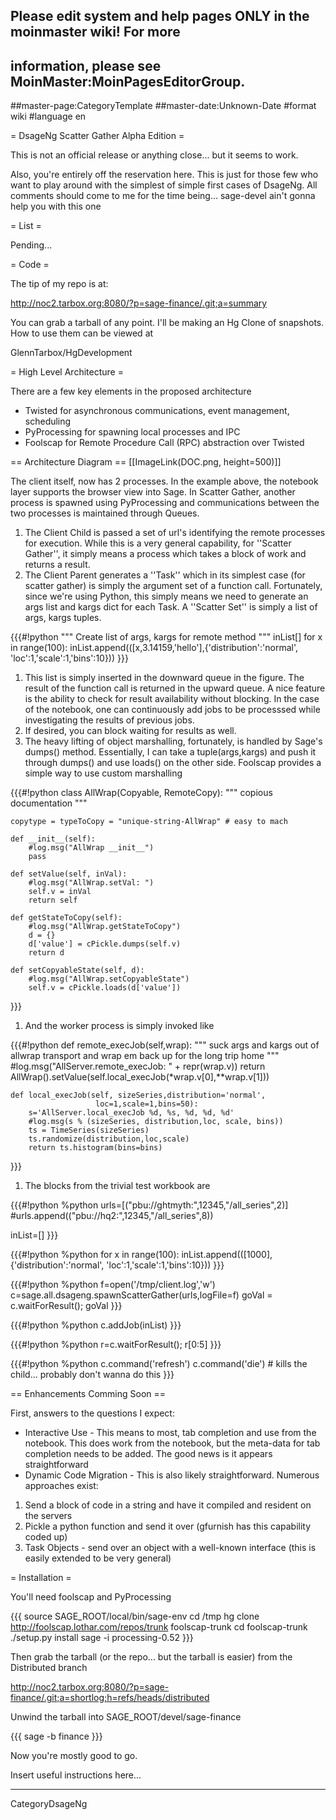 ## Please edit system and help pages ONLY in the moinmaster wiki! For more
## information, please see MoinMaster:MoinPagesEditorGroup.
##master-page:CategoryTemplate
##master-date:Unknown-Date
#format wiki
#language en

= DsageNg Scatter Gather Alpha Edition =

This is not an official release or anything close... but it seems to work.

Also, you're entirely off the reservation here.  This is just for those few who want to play around with the simplest of simple first cases of DsageNg.  All comments should come to me for the time being...  sage-devel ain't gonna help you with this one

= List =

Pending...

= Code =

The tip of my repo is at:

http://noc2.tarbox.org:8080/?p=sage-finance/.git;a=summary

You can grab a tarball of any point.  I'll be making an Hg Clone of snapshots.  How to use them can be viewed at

GlennTarbox/HgDevelopment

= High Level Architecture =

There are a few key elements in the proposed architecture
 * Twisted for asynchronous communications, event management, scheduling
 * PyProcessing for spawning local processes and IPC
 * Foolscap for Remote Procedure Call (RPC) abstraction over Twisted

== Architecture Diagram ==
[[ImageLink(DOC.png, height=500)]]

The client itself, now has 2 processes.  In the example above, the notebook layer supports the browser view into Sage.  In Scatter Gather, another process is spawned using PyProcessing and communications between the two processes is maintained through Queues.

 1. The Client Child is passed a set of url's identifying the remote processes for execution.  While this is a very general capability, for ''Scatter Gather'', it simply means a process which takes a block of work and returns a result.
 1. The Client Parent generates a ''Task'' which in its simplest case (for scatter gather) is simply the argument set of a function call.  Fortunately, since we're using Python, this simply means we need to generate an args list and kargs dict for each Task.  A ''Scatter Set'' is simply a list of args, kargs tuples.

{{{#!python
""" Create list of args, kargs for remote method """
inList[]
for x in range(100):
    inList.append(([x,3.14159,'hello'],{'distribution':'normal',
                           'loc':1,'scale':1,'bins':10}))
}}}


 1. This list is simply inserted in the downward queue in the figure.  The result of the function call is returned in the upward queue.  A nice feature is the ability to check for result availability without blocking.  In the case of the notebook, one can continuously add jobs to be processsed while investigating the results of previous jobs.
 1. If desired, you can block waiting for results as well.
 1. The heavy lifting of object marshalling, fortunately, is handled by Sage's dumps() method.  Essentially, I can take a tuple(args,kargs) and push it through dumps() and use loads() on the other side.  Foolscap provides a simple way to use custom marshalling

{{{#!python
class AllWrap(Copyable, RemoteCopy):
    """ copious documentation """
    
    copytype = typeToCopy = "unique-string-AllWrap" # easy to mach

    def __init__(self):
        #log.msg("AllWrap __init__")
        pass

    def setValue(self, inVal):
        #log.msg("AllWrap.setVal: ")        
        self.v = inVal
        return self

    def getStateToCopy(self):
        #log.msg("AllWrap.getStateToCopy")                
        d = {}
        d['value'] = cPickle.dumps(self.v)
        return d

    def setCopyableState(self, d):
        #log.msg("AllWrap.setCopyableState")                        
        self.v = cPickle.loads(d['value'])

}}}

 1. And the worker process is simply invoked like

{{{#!python
    def remote_execJob(self,wrap):
        """ suck args and kargs out of allwrap transport
        and wrap em back up for the long trip home """
        #log.msg("AllServer.remote_execJob: " + repr(wrap.v))
        return AllWrap().setValue(self.local_execJob(*wrap.v[0],**wrap.v[1]))

    def local_execJob(self, sizeSeries,distribution='normal',
                       loc=1,scale=1,bins=50):
        s='AllServer.local_execJob %d, %s, %d, %d, %d'
        #log.msg(s % (sizeSeries, distribution,loc, scale, bins))
        ts = TimeSeries(sizeSeries)
        ts.randomize(distribution,loc,scale)
        return ts.histogram(bins=bins)
}}}

 1. The blocks from the trivial test workbook are

{{{#!python
%python
urls=[("pbu://ghtmyth:",12345,"/all_series",2)]
#urls.append(("pbu://hq2:",12345,"/all_series",8))

inList=[]
}}}

{{{#!python
%python
for x in range(100):
    inList.append(([1000],{'distribution':'normal',
                           'loc':1,'scale':1,'bins':10}))
}}}

{{{#!python
%python
f=open('/tmp/client.log','w')
c=sage.all.dsageng.spawnScatterGather(urls,logFile=f)
goVal = c.waitForResult(); goVal
}}}

{{{#!python
%python
c.addJob(inList)
}}}

{{{#!python
%python
r=c.waitForResult(); r[0:5]
}}}

{{{#!python
%python
c.command('refresh')
c.command('die') # kills the child... probably don't wanna do this
}}}


== Enhancements Comming Soon ==

First, answers to the questions I expect:

 * Interactive Use - This means to most, tab completion and use from the notebook.  This does work from the notebook, but the meta-data for tab completion needs to be added.  The good news is it appears straightforward
 * Dynamic Code Migration - This is also likely straightforward.  Numerous approaches exist:
  1. Send a block of code in a string and have it compiled and resident on the servers
  1. Pickle a python function and send it over (gfurnish has this capability coded up)
  1. Task Objects - send over an object with a well-known interface (this is easily extended to be very general)

= Installation =

You'll need foolscap and PyProcessing

{{{
source SAGE_ROOT/local/bin/sage-env
cd /tmp
hg clone http://foolscap.lothar.com/repos/trunk foolscap-trunk
cd foolscap-trunk
./setup.py install
sage -i processing-0.52
}}}

Then grab the tarball (or the repo... but the tarball is easier) from the Distributed branch

http://noc2.tarbox.org:8080/?p=sage-finance/.git;a=shortlog;h=refs/heads/distributed

Unwind the tarball into SAGE_ROOT/devel/sage-finance

{{{
sage -b finance
}}}

Now you're mostly good to go.

Insert useful instructions here...


----
CategoryDsageNg
